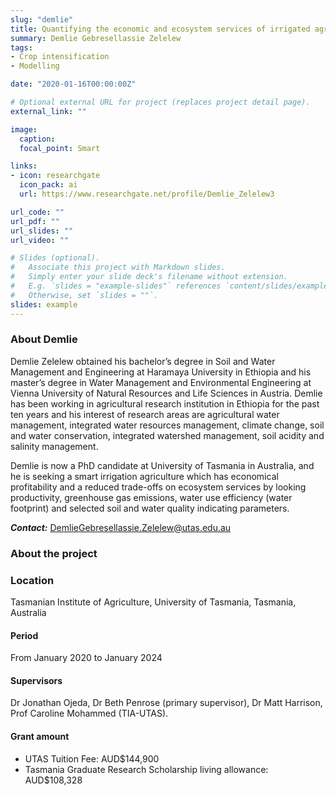 ```yaml
---
slug: "demlie"
title: Quantifying the economic and ecosystem services of irrigated agriculture, a spatial-statistical approach based on regional water flux predictions
summary: Demlie Gebresellassie Zelelew
tags:
- Crop intensification
- Modelling

date: "2020-01-16T00:00:00Z"

# Optional external URL for project (replaces project detail page).
external_link: ""

image:
  caption: 
  focal_point: Smart

links:
- icon: researchgate
  icon_pack: ai
  url: https://www.researchgate.net/profile/Demlie_Zelelew3

url_code: ""
url_pdf: ""
url_slides: ""
url_video: ""

# Slides (optional).
#   Associate this project with Markdown slides.
#   Simply enter your slide deck's filename without extension.
#   E.g. `slides = "example-slides"` references `content/slides/example-slides.md`.
#   Otherwise, set `slides = ""`.
slides: example
---
```


### About Demlie

Demlie Zelelew obtained his bachelor’s degree in Soil and Water Management and Engineering at Haramaya University in Ethiopia and his master’s degree in Water Management and Environmental Engineering at Vienna University of Natural Resources and Life Sciences in Austria. Demlie has been working in agricultural research institution in Ethiopia for the past ten years and his interest of research areas are agricultural water management, integrated water resources management, climate change, soil and water conservation, integrated watershed management, soil acidity and salinity management.

Demlie is now a PhD candidate at University of Tasmania in Australia, and he is seeking a smart irrigation agriculture which has economical profitability and a reduced trade-offs on ecosystem services by looking productivity, greenhouse gas emissions, water use efficiency (water footprint) and selected soil and water quality indicating parameters.

**_Contact:_** DemlieGebresellassie.Zelelew@utas.edu.au

### About the project

### Location
Tasmanian Institute of Agriculture, University of Tasmania, Tasmania, Australia

#### Period
From January 2020 to January 2024

#### Supervisors
Dr Jonathan Ojeda, Dr Beth Penrose (primary supervisor), Dr Matt Harrison, Prof Caroline Mohammed (TIA-UTAS).

#### Grant amount
- UTAS Tuition Fee: AUD$144,900
- Tasmania Graduate Research Scholarship living allowance: AUD$108,328

